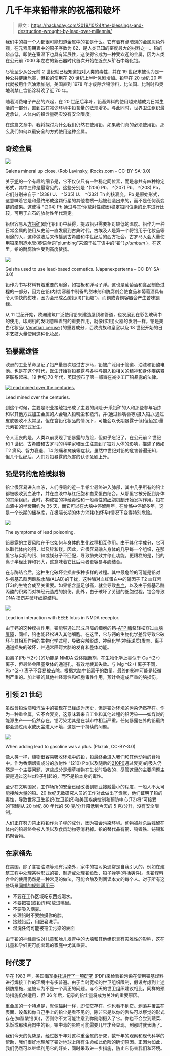# 几千年来铅带来的祝福和破坏

> 原文：<https://hackaday.com/2019/10/24/the-blessings-and-destruction-wrought-by-lead-over-millennia/>

我们中的每一个人都很可能知道金属中的铅是什么。它有着有点暗淡的金属灰色外观，在元素周期表中的原子序数为 82，是人类已知的密度最大的材料之一。铅的熔点低，即使在室温下也具有延展性，这使得它成为一种受欢迎的金属，因为人类在公元前 7000 年左右的新石器时代首次开始在近东从矿石中熔化铅。

尽管至少从公元前 2 世纪就已经知道铅对人类的毒性，并在 19 世纪末被认为是一种公共健康危害，但铅的使用在 20 世纪上半叶急剧增加。铅早在 20 世纪 20 年代就被用作汽油添加剂，美国直到 1978 年才废除含铅涂料，比法国、比利时和奥地利禁止含铅涂料晚了近 70 年。

随着消费电子产品的兴起，在 20 世纪后半叶，铅基焊料的使用越来越成为日常生活的一部分，直到旨在减少环境中铅含量的法规增多。与此同时，世界卫生组织最近承认，人体内的铅含量确实没有安全限度。

在这篇文章中，我将探讨为什么我们仍然在使用铅，如果我们真的必须使用铅，那么我们如何以最安全的方式使用这种金属。

## 奇迹金属

![](img/42706946ed3dd898a76a0d95f566d7d0.png)

Galena mineral up close. (Rob Lavinsky, iRocks.com – CC-BY-SA-3.0)

关于[铅](https://en.wikipedia.org/wiki/Lead)的一个有趣的细节是，它不仅仅只有一种稳定同位素，而是总共有四种稳定形式，其中三种是最常见的。这些分别是 ^(206) Pb、 ^(207) Pb、 ^(208) Pb，它们分别来自于 ^(238) U、 ^(235) U、 ^(232) Th 的核衰变。Pb 是原始形式，这意味着它是和最终形成这颗行星的其他物质一起被创造出来的，而不是任何衰变链的结果。这使得 ^(204) Pb 通过与其他(放射性成因)稳定铅同位素的比率进行比较，可用于岩石的放射性年代测定。

铅很容易从[方铅矿](https://en.wikipedia.org/wiki/Galena)(硫化铅(II))中获得，提取铅只需要相对较低的温度。铅作为一种日常金属的使用从史前一直发展到古典时代，古埃及人是第一个将铅用于化妆品等用途的人，这种做法后来传播到古希腊和中世纪后的西方社会。古罗马人会大量使用铅来制造水管(英语单词“plumbing”来源于拉丁语中的“铅”( *plumbum* )，在这里，铅的耐腐蚀性受到高度赞扬。

![](img/7ec189498a6d5fe0a5d52aa9e73b51df.png)

Geisha used to use lead-based cosmetics. (Japanexperterna – CC-BY-SA-3.0)

铅作为书写材料有着重要的用途，如铅板和弹弓子弹。这也是葡萄酒和食品制备过程的一部分，因为在铅(内衬)容器中制备的甜味剂和防腐剂会使食品和葡萄酒具有令人愉快的甜味，因为会形成乙酸铅(II)(“铅糖”)，而铜或青铜容器会产生苦味[铜绿](https://en.wikipedia.org/wiki/Verdigris)。

从 11 世纪开始，欧洲建筑广泛使用铅来建造屋顶和管道，也发展到在彩色玻璃中的使用。印刷机的发明意味着铅的重要作用，就像(实用)火器的发明一样。铅是美白化妆品( [Venetian ceruse](https://en.wikipedia.org/wiki/Venetian_ceruse) )的重要成分，西欧贵族和皇室以及 18 世纪开始的日本艺妓大量使用这种化妆品。

## 铅暴露途径

欧洲的工业革命见证了铅产量首次超过古罗马，铅被广泛用于管道、油漆和铅酸电池。也是在这个时代，医生开始将铅暴露与各种与摄入铅相关的精神和身体疾病紧密联系起来。19 世纪 70 年代，英国颁布了第一部旨在减少工厂铅暴露的法律。

[![Lead mined over the centuries.](img/85d5d0a591b7d1b9ab5c082c076627d7.png)](https://hackaday.com/wp-content/uploads/2019/10/lead_production_graph-themed.png)

Lead mined over the centuries.

到这个时候，主要是职业接触铅形成了主要的风险:开采铅矿的人和那些参与冶炼和以其他方式加工金属的人会吸入铅粉尘和蒸汽，并(通过舔嘴唇等)摄入铅。).通过皮肤吸收不太常见，但在含铅化妆品的情况下，可能会以长期暴露于低(但恒定)量元素铅的形式发生。

令人沮丧的是，人类以前发现了铅暴露的危险，但似乎忘记了。在公元前 2 世纪和 1 世纪，古希腊和古罗马的科学家和医生注意到了铅对人体的影响，描述了诸如 T2 痛风、智力衰退、T4 绞痛和瘫痪等症状。虽然中世纪对铅的危害普遍无知，但几个世纪后，人们对铅暴露的危害的认识急剧上升。

## 铅是钙的危险模拟物

铅尘很容易进入血液，人们呼吸的近一半铅尘最终进入肺部，其中几乎所有的铅尘都被吸收到血液中，并在血液中与红细胞和血浆蛋白结合。从那里它被分配到身体的其余组织。此时，构成铅的神经毒性和一般毒性的[细胞机制](https://www.ncbi.nlm.nih.gov/pubmed/16501435)开始发挥作用。铅在血液中的半衰期约为 35 天，而它可以在大脑中停留两年，在骨骼中停留多年，这是一个长期的储存库，在极端长期的体力消耗(如怀孕)情况下变得特别危险。

![](img/08729513e486af3bd019ee7e147c5be8.png)

The symptoms of lead poisoning.

铅暴露的主要风险在于它如何与身体的生化过程相互作用。由于其化学成分，它可以取代体内的钙，以及锌和镁。因此，它很容易融入身体的几乎每一个组织，在那里它与实际的钙、锌或镁分子不匹配，导致酶失效并停止功能。更糟糕的是，铅的离子半径比锌和钙大，这意味着它比后两者更容易与酶结合。

在与酶结合后，这种生化破坏会损害多种多样的过程。其中最危险的可能是铅对δ-氨基乙酰丙酸脱水酶(ALAD)的干扰，这种酶对血红蛋白中的辅因子 T2 血红素(T3)的生物合成至关重要。如果铅含量足够高，就会导致[贫血](https://en.wikipedia.org/wiki/Anemia)，以及由于氨基乙酰丙酸的积累而对神经元造成的损伤。此外，由于破坏了关键的细胞过程，铅会导致 DNA 损伤并破坏细胞结构。

![](img/ab46841746c139cec667a9a66a693890.png)

Lead ion interaction with EEEE lotus in NMDA receptor.

由于钙的这种模拟作用，铅能够通过形成屏障的细胞的钙-[ATP 酶](https://en.wikipedia.org/wiki/ATPase)泵轻松穿过[血脑屏障](https://en.wikipedia.org/wiki/Blood_brain_barrier)，同样，铅也能轻松进入其他细胞。在这里，它与钙的生物化学差异导致它破坏与其相互作用的生物化学过程，导致突触形成、神经化学(神经递质)发育、离子通道损失的破坏，并通常阻碍大脑的发育和整体功能。

铅离子(Pb ^(2+) )的功能是 [NMDA 受体](https://en.wikipedia.org/wiki/NMDA_receptor)阻断剂，在生物化学上类似于 Ca ^(2+) 离子，但最终会阻塞受体的通道孔，有效地使其失效。与 Mg ^(2+) 离子不同，Pb ^(2+) 离子不容易被去除。根据大脑中铅离子的数量，最终的影响可能是轻微到严重的。加上铅的其他神经毒性和细胞毒性作用，预计会造成严重的脑损伤。

## 引领 21 世纪

虽然含铅油漆和汽油中的铅现在已经成为历史，但是铅对环境的污染仍然存在。作为一种重金属，它不会衰变，这意味着来自工业和其他过程的铅污染——如煤炭的能源生产——仍然存在，铅污染尤其是在城市中相当严重。任何暴露在外的铅最终都会通过雨水或灰尘进入环境，这是一个持续的问题。

![](img/6a0bae5aa821de9ce4ddf6ffd4fc1f08.png)

When adding lead to gasoline was a plus. (Plazak, CC-BY-3.0)

像人类一样，[植物很容易吸收环境中的铅](https://www.ncbi.nlm.nih.gov/pmc/articles/PMC3765370/)，铅最终会进入我们和其他动物的食物中。作为香烟烟雾成分的放射性 ^(210) Pb(以及随后的[210P0](https://en.wikipedia.org/wiki/Polonium-210)通过衰变)的吸入仍然是一个主要问题，这些成分是烟草植物在生长时吸收的，尽管这里的主要问题主要是通过这些α粒子引起的，而不是铅本身的毒性。

至少在文明国家，工作场所的安全已经改善到职业接触最小的程度，一般人不太可能接触大量的铅。20 世纪无数研究人员的工作对此做出了贡献，他们证明了铅的毒性，导致世界卫生组织(世卫组织)和美国疾病控制和预防中心(T2)将“可接受的”限制从 20 世纪 80 年代的 50 克/分升降低到今天的 5 克/分升，没有安全限制。

人们正在努力禁止将铅作为子弹的成分，因为铅会污染环境。动物被射杀后残留在体内的铅最终会被人类以及食肉动物等消耗掉。铅的替代品有钢、钨镍铁、铋锡和钨聚合物。

## 在家领先

在美国，除了含铅油漆等现有污染外，家中的铅污染通常是自我引入的，例如在建筑工程中处理某种形式的铅、制造或处理铅鱼坠、铅子弹等(包括铸件)。含铅焊料合金的使用仍然是一种常见的做法，可能会触及到阅读本文的每个人。对于所有这些场景[同样的规则适用于](https://www.worksafe.qld.gov.au/injury-prevention-safety/hazardous-exposures/lead/working-with-lead):

*   不要在工作区域吃东西或喝水。
*   不要把铅(或铅焊料)放进嘴里。
*   不要吸入烟雾。
*   处理铅时不要触摸你的脸。
*   接触铅后，用肥皂洗手。
*   湿洗任何可能被铅尘污染的表面

由于铅的神经毒性对儿童和胎儿发育中的大脑和其他组织具有灾难性的影响，这在儿童和孕妇更可能出现的家庭中尤其重要。

## 时代变了

早在 1983 年，美国海军[委托进行了一项研究](https://apps.dtic.mil/dtic/tr/fulltext/u2/a145663.pdf) (PDF)来检验铅污染在使用铅基焊料进行焊接工作的环境中有多普遍。由于当时宽松的世卫组织限制，假设考虑到上述预防措施，这被认为不是一个真正的问题。与今天的世卫组织建议相比，同样的预防措施仍然适用，但 36 年后，记录的铅尘量将成为关注的重要原因。

重金属的一个特点是，就像辐射一样，即使它存在，你也看不到它。剥落并覆盖在表面、设备和你自己手上的铅尘是看不见的，除非它是以你的舌头可以察觉的形式存在(如醋酸铅(II))，否则你不太可能注意到你刚刚摄入了它。你也不会尝到蔬菜、米饭或那块鹿肉中的铅。铅中毒的影响可能需要几年才会显现，到那时就太晚了。

我们今天的优势是，经过数千年对这种重金属的研究，数千年的观察和现代科学的帮助，我们很好地理解了铅对地球上所有生命如此危险的确切原因。正因为如此，我们仍然可以继续利用它的好处，同时采取进一步措施，防止它伤害我们和环境。